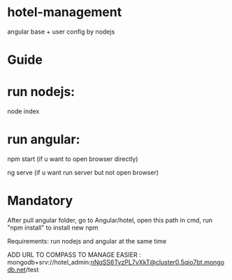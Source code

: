 # hotel-management
angular base + user config by nodejs

# Guide #
run nodejs:
=============
node index

run angular: 
=============
npm start (if u want to open browser directly)

ng serve (if u want run server but not open browser)
             
# Mandatory #
After pull angular folder, go to Angular/hotel, open this path in cmd, run "npm install" to install new npm

Requirements: run nodejs and angular at the same time

ADD URL TO COMPASS TO MANAGE EASIER : 
mongodb+srv://hotel_admin:nNqSS6TyzPL7vXkT@cluster0.5qio7bt.mongodb.net/test
